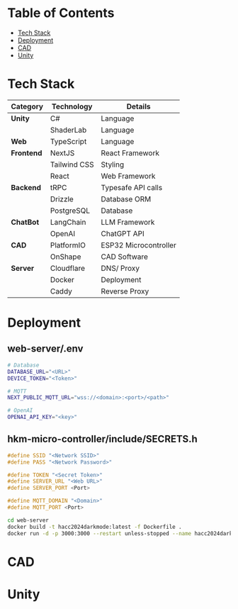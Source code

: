 # Table of Contents

- [Tech Stack](#tech-stack)
- [Deployment](#deployment)
- [CAD](#cad)
- [Unity](#unity)

# Tech Stack

| **Category** | **Technology** | **Details**           |
| ------------ | -------------- | --------------------- |
| **Unity**    | C#             | Language              |
|              | ShaderLab      | Language              |
| **Web**      | TypeScript     | Language              |
| **Frontend** | NextJS         | React Framework       |
|              | Tailwind CSS   | Styling               |
|              | React          | Web Framework         |
| **Backend**  | tRPC           | Typesafe API calls    |
|              | Drizzle        | Database ORM          |
|              | PostgreSQL     | Database              |
| **ChatBot**  | LangChain      | LLM Framework         |
|              | OpenAI         | ChatGPT API           |
| **CAD**      | PlatformIO     | ESP32 Microcontroller |
|              | OnShape        | CAD Software          |
| **Server**   | Cloudflare     | DNS/ Proxy            |
|              | Docker         | Deployment            |
|              | Caddy          | Reverse Proxy         |

# Deployment

## web-server/.env

```bash
# Database
DATABASE_URL="<URL>"
DEVICE_TOKEN="<Token>"

# MQTT
NEXT_PUBLIC_MQTT_URL="wss://<domain>:<port>/<path>"

# OpenAI
OPENAI_API_KEY="<key>"
```

## hkm-micro-controller/include/SECRETS.h

```cpp
#define SSID "<Network SSID>"
#define PASS "<Network Password>"

#define TOKEN "<Secret Token>"
#define SERVER_URL "<Web URL>"
#define SERVER_PORT <Port>

#define MQTT_DOMAIN "<Domain>"
#define MQTT_PORT <Port>
```

```bash
cd web-server
docker build -t hacc2024darkmode:latest -f Dockerfile .
docker run -d -p 3000:3000 --restart unless-stopped --name hacc2024darkmode hacc2024darkmode:latest
```

# CAD

# Unity
